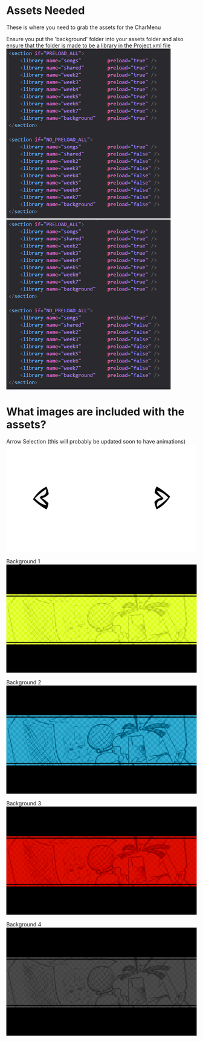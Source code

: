 # Assets Needed

These is where you need to grab the assets for the CharMenu

Ensure you put the 'background' folder into your assets folder and also ensure that the folder is made to be a library in the Project.xml file
![First location to put Library](../Images/Readme%20Images/preloadsettings.png) ![Second location to put Library](../Images/Readme%20Images/preloadsettings.png)

# What images are included with the assets?

Arrow Selection (this will probably be updated soon to have animations)
![Arrow Selection](./background/images/arrowSelection.png)

Background 1
![BG1](./background/images/BG1.png)

Background 2
![BG2](./background/images/BG2.png)

Background 3
![BG3](./background/images/BG3.png)

Background 4
![BG4](./background/images/BG4.png)
